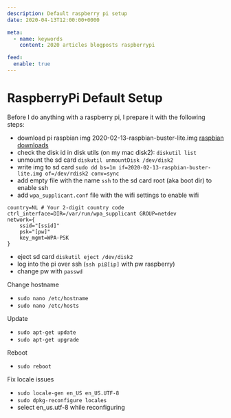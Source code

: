 ```yaml
---
description: Default raspberry pi setup
date: 2020-04-13T12:00:00+0000

meta:
  - name: keywords
    content: 2020 articles blogposts raspberrypi

feed:
  enable: true
---
```


# RaspberryPi Default Setup
Before I do anything with a raspberry pi, I prepare it with the following steps:

- download pi raspbian img 2020-02-13-raspbian-buster-lite.img [raspbian downloads](https://www.raspberrypi.org/downloads/raspbian/)
- check the disk id in disk utils (on my mac disk2): `diskutil list`
- unmount the sd card `diskutil unmountDisk /dev/disk2`
- write img to sd card `sudo dd bs=1m if=2020-02-13-raspbian-buster-lite.img of=/dev/rdisk2 conv=sync`
- add empty file with the name `ssh` to the sd card root (aka boot dir) to enable ssh
- add `wpa_supplicant.conf` file with the wifi settings to enable wifi

```apacheconf
country=NL # Your 2-digit country code
ctrl_interface=DIR=/var/run/wpa_supplicant GROUP=netdev
network={
    ssid="[ssid]"
    psk="[pw]"
    key_mgmt=WPA-PSK
}
```

- eject sd card `diskutil eject /dev/disk2`
- log into the pi over ssh (`ssh pi@[ip]` with pw raspberry)
- change pw with `passwd`

Change hostname
- `sudo nano /etc/hostname`
- `sudo nano /etc/hosts`

Update
- `sudo apt-get update`
- `sudo apt-get upgrade`

Reboot
- `sudo reboot`

Fix locale issues
- `sudo locale-gen en_US en_US.UTF-8`
- `sudo dpkg-reconfigure locales`
- select en_us.utf-8 while reconfiguring

<disqus />

